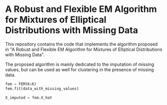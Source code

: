 # A Robust and Flexible EM Algorithm for Mixtures of Elliptical Distributions with Missing Data

This repository contains the code that implements the algorithm proposed in "A Robust and Flexible EM Algorithm for Mixtures of Elliptical Distributions with Missing Data".

The proposed algorithm is mainly dedicated to the imputation of missing values, but can be used as well for clustering in the presence of missing data.

```python
fem = FEM(K=K)
fem.fit(data_with_missing_values)

X_imputed = fem.X_hat
```
